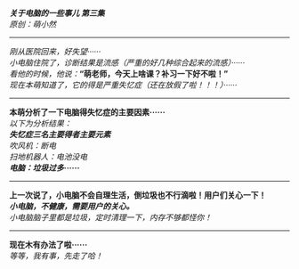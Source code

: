 ﻿***关于电脑的一些事儿 第三集***  *原创：萌小然*  ***  *刚从医院回来，好失望······  小电脑住院了，诊断结果是流感（严重的好几种综合起来的流感）······*  *看他的时候，他说：***“萌老师，今天上啥课？补习一下好不啦！”**  *现在本萌知道了，它的得是严重失忆症（还在放假了啦！！！）······*  ***  **本萌分析了一下电脑得失忆症的主要因素······**  *以下为分析结果：*  ***失忆症三名主要得者主要元素***  *吹风机：断电  扫地机器人：电池没电*  ***电脑：垃圾过多······***  ***  **上一次说了，小电脑不会自理生活，倒垃圾也不行滴啦！用户们关心一下！**  ***小电脑，不健康，需要用户的关心。***  *小电脑脑子里都是垃圾，定时清理一下，内存不够都怪你！*  ***  **现在木有办法了啦······**  *等等，我有事，先走了哈！*